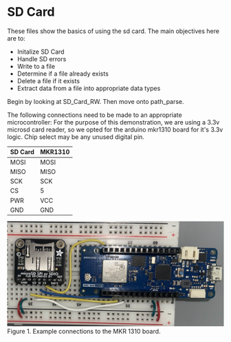 # SD Card
These files show the basics of using the sd card. 
The main objectives here are to:
- Initalize SD Card
- Handle SD errors
- Write to a file
- Determine if a file already exists
- Delete a file if it exists
- Extract data from a file into appropriate data types

Begin by looking at SD_Card_RW. 
Then move onto path_parse.

The following connections need to be made to an appropriate microcontroller: 
For the purpose of this demonstration, we are using a 3.3v microsd card reader, so we opted for the arduino mkr1310 board for it's 3.3v logic. Chip select may be any unused digital pin. 

|SD Card| MKR1310 |
|-------|---------|
|MOSI   | MOSI    |
|MISO   | MISO    |
|SCK    | SCK     |
|CS     | 5       |
|PWR    | VCC     | 
|GND    | GND     | 

![Example Connections](https://github.com/C-Wesley/LearningWIL/blob/main/SD_Card/img/sd_example.jpg)
Figure 1. Example connections to the MKR 1310 board. 
